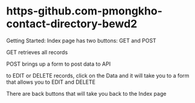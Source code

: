 # https-github.com-pmongkho-contact-directory-bewd2

Getting Started:
Index page has two buttons: GET and POST

GET retrieves all records

POST brings up a form to post data to API

to EDIT or DELETE records, click on the Data and it will take you
to a form that allows you to EDIT and DELETE

There are back buttons that will take you back to the Index page
